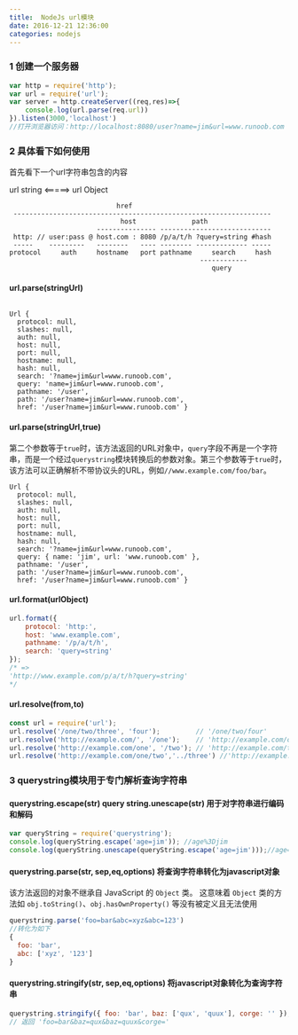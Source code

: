 ```yaml
---
title:  NodeJs url模块 
date: 2016-12-21 12:36:00
categories: nodejs 
---
```


### 1 创建一个服务器

```javascript
var http = require('http');
var url = require('url');
var server = http.createServer((req,res)=>{
    console.log(url.parse(req.url))
}).listen(3000,'localhost')
//打开浏览器访问：http://localhost:8080/user?name=jim&url=www.runoob.com
```

### 2 具体看下如何使用

首先看下一个url字符串包含的内容

url  string <=====>    url Object

```
                           href
 -----------------------------------------------------------------
                            host              path
                      --------------- ----------------------------
 http: // user:pass @ host.com : 8080 /p/a/t/h ?query=string #hash
 -----    ---------   --------   ---- -------- ------------- -----
protocol     auth     hostname   port pathname     search     hash
                                                ------------
                                                   query
```

#### url.parse(stringUrl)

```

Url {
  protocol: null,
  slashes: null,
  auth: null,
  host: null,
  port: null,
  hostname: null,
  hash: null,
  search: '?name=jim&url=www.runoob.com',
  query: 'name=jim&url=www.runoob.com',
  pathname: '/user',
  path: '/user?name=jim&url=www.runoob.com',
  href: '/user?name=jim&url=www.runoob.com' }
```

#### url.parse(stringUrl,true)

第二个参数等于`true`时，该方法返回的URL对象中，`query`字段不再是一个字符串，而是一个经过`querystring`模块转换后的参数对象。第三个参数等于`true`时，该方法可以正确解析不带协议头的URL，例如`//www.example.com/foo/bar`。

```
Url {
  protocol: null,
  slashes: null,
  auth: null,
  host: null,
  port: null,
  hostname: null,
  hash: null,
  search: '?name=jim&url=www.runoob.com',
  query: { name: 'jim', url: 'www.runoob.com' },
  pathname: '/user',
  path: '/user?name=jim&url=www.runoob.com',
  href: '/user?name=jim&url=www.runoob.com' }
```

#### url.format(urlObject)

```javascript
url.format({
    protocol: 'http:',
    host: 'www.example.com',
    pathname: '/p/a/t/h',
    search: 'query=string'
});
/* =>
'http://www.example.com/p/a/t/h?query=string'
*/
```

#### url.resolve(from,to)

```javascript
const url = require('url');
url.resolve('/one/two/three', 'four');         // '/one/two/four'
url.resolve('http://example.com/', '/one');    // 'http://example.com/one'
url.resolve('http://example.com/one', '/two'); // 'http://example.com/two'
url.resolve('http://example.com/one/two','../three') //'http://example.com/three'
```

### 3 querystring模块用于专门解析查询字符串

#### querystring.escape(str)   query string.unescape(str)  用于对字符串进行编码和解码

```javascript
var queryString = require('querystring');
console.log(queryString.escape('age=jim')); //age%3Djim
console.log(queryString.unescape(queryString.escape('age=jim')));//age=jim
```

#### querystring.parse(str, sep,eq,options) 将查询字符串转化为javascript对象

该方法返回的对象不继承自 JavaScript 的 `Object` 类。 这意味着 `Object` 类的方法如 `obj.toString()`、`obj.hasOwnProperty()` 等没有被定义且无法使用

```javascript
querystring.parse('foo=bar&abc=xyz&abc=123')
//转化为如下
{
  foo: 'bar',
  abc: ['xyz', '123']
}
```

#### querystring.stringify(str, sep,eq,options) 将javascript对象转化为查询字符串

```javascript
querystring.stringify({ foo: 'bar', baz: ['qux', 'quux'], corge: '' });
// 返回 'foo=bar&baz=qux&baz=quux&corge='
```

